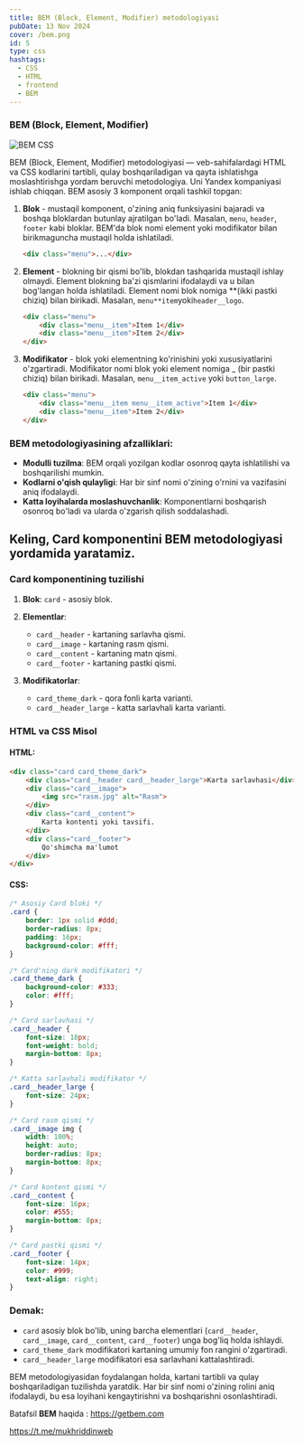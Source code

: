 ```yaml
---
title: BEM (Block, Element, Modifier) metodologiyasi
pubDate: 13 Nov 2024
cover: /bem.png
id: 5
type: css
hashtags:
  - CSS
  - HTML
  - frontend
  - BEM
---
```

### BEM (Block, Element, Modifier)



![BEM CSS](https://media.licdn.com/dms/image/D4D12AQGyyZivTUp8LQ/article-cover_image-shrink_600_2000/0/1711624538075?e=2147483647&v=beta&t=tFmCyFki9p-07cz_O3lOpCeU3FVzLSRPzEzPal4TG08 "mukhriddin.dev")

BEM (Block, Element, Modifier) metodologiyasi — veb-sahifalardagi HTML va CSS kodlarini tartibli, qulay boshqariladigan va qayta ishlatishga moslashtirishga yordam beruvchi metodologiya. Uni Yandex kompaniyasi ishlab chiqqan. BEM asosiy 3 komponent orqali tashkil topgan:

1. **Blok** - mustaqil komponent, o'zining aniq funksiyasini bajaradi va boshqa bloklardan butunlay ajratilgan bo'ladi. Masalan, `menu`, `header`, `footer` kabi bloklar. BEM'da blok nomi element yoki modifikator bilan birikmaguncha mustaqil holda ishlatiladi.

   ```html
   <div class="menu">...</div>
   ```
2. **Element** - blokning bir qismi bo'lib, blokdan tashqarida mustaqil ishlay olmaydi. Element blokning ba'zi qismlarini ifodalaydi va u bilan bog'langan holda ishlatiladi. Element nomi blok nomiga  **(ikki pastki chiziq) bilan birikadi. Masalan, `menu**item`yoki`header__logo`.

   ```html
   <div class="menu">
       <div class="menu__item">Item 1</div>
       <div class="menu__item">Item 2</div>
   </div>
   ```
3. **Modifikator** - blok yoki elementning ko'rinishini yoki xususiyatlarini o'zgartiradi. Modifikator nomi blok yoki element nomiga _ (bir pastki chiziq) bilan birikadi. Masalan, `menu__item_active` yoki `button_large`.

   ```html
   <div class="menu">
       <div class="menu__item menu__item_active">Item 1</div>
       <div class="menu__item">Item 2</div>
   </div>
   ```

### BEM metodologiyasining afzalliklari:

* **Modulli tuzilma**: BEM orqali yozilgan kodlar osonroq qayta ishlatilishi va boshqarilishi mumkin.
* **Kodlarni o'qish qulayligi**: Har bir sinf nomi o'zining o'rnini va vazifasini aniq ifodalaydi.
* **Katta loyihalarda moslashuvchanlik**: Komponentlarni boshqarish osonroq bo'ladi va ularda o'zgarish qilish soddalashadi.

## Keling, **Card** komponentini BEM metodologiyasi yordamida yaratamiz.



### Card komponentining tuzilishi

1. **Blok**: `card` - asosiy blok.
2. **Elementlar**:

   * `card__header` - kartaning sarlavha qismi.
   * `card__image` - kartaning rasm qismi.
   * `card__content` - kartaning matn qismi.
   * `card__footer` - kartaning pastki qismi.
3. **Modifikatorlar**:

   * `card_theme_dark` - qora fonli karta varianti.
   * `card__header_large` - katta sarlavhali karta varianti.

### HTML va CSS Misol



#### HTML:

```html
<div class="card card_theme_dark">
    <div class="card__header card__header_large">Karta sarlavhasi</div>
    <div class="card__image">
        <img src="rasm.jpg" alt="Rasm">
    </div>
    <div class="card__content">
        Karta kontenti yoki tavsifi.
    </div>
    <div class="card__footer">
        Qo'shimcha ma'lumot
    </div>
</div>
```

#### CSS:

```css
/* Asosiy Card bloki */
.card {
    border: 1px solid #ddd;
    border-radius: 8px;
    padding: 16px;
    background-color: #fff;
}

/* Card'ning dark modifikatori */
.card_theme_dark {
    background-color: #333;
    color: #fff;
}

/* Card sarlavhasi */
.card__header {
    font-size: 18px;
    font-weight: bold;
    margin-bottom: 8px;
}

/* Katta sarlavhali modifikator */
.card__header_large {
    font-size: 24px;
}

/* Card rasm qismi */
.card__image img {
    width: 100%;
    height: auto;
    border-radius: 8px;
    margin-bottom: 8px;
}

/* Card kontent qismi */
.card__content {
    font-size: 16px;
    color: #555;
    margin-bottom: 8px;
}

/* Card pastki qismi */
.card__footer {
    font-size: 14px;
    color: #999;
    text-align: right;
}
```

### Demak:

* `card` asosiy blok bo'lib, uning barcha elementlari (`card__header`, `card__image`, `card__content`, `card__footer`) unga bog'liq holda ishlaydi.
* `card_theme_dark` modifikatori kartaning umumiy fon rangini o'zgartiradi.
* `card__header_large` modifikatori esa sarlavhani kattalashtiradi.

BEM metodologiyasidan foydalangan holda, kartani tartibli va qulay boshqariladigan tuzilishda yaratdik. Har bir sinf nomi o'zining rolini aniq ifodalaydi, bu esa loyihani kengaytirishni va boshqarishni osonlashtiradi.



Batafsil **BEM**  haqida : https://getbem.com



https://t.me/mukhriddinweb